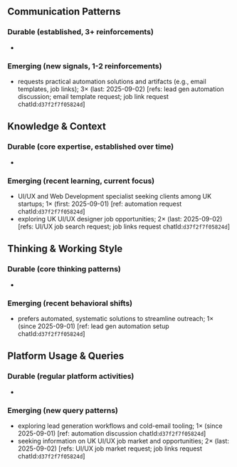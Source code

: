 ## Communication Patterns
### Durable (established, 3+ reinforcements)
-
### Emerging (new signals, 1-2 reinforcements)
- requests practical automation solutions and artifacts (e.g., email templates, job links); 3× (last: 2025-09-02) [refs: lead gen automation discussion; email template request; job link request chatId:`d37f2f7f05824d`]

## Knowledge & Context
### Durable (core expertise, established over time)
-
### Emerging (recent learning, current focus)
- UI/UX and Web Development specialist seeking clients among UK startups; 1× (first: 2025-09-01) [ref: automation request chatId:`d37f2f7f05824d`]
- exploring UK UI/UX designer job opportunities; 2× (last: 2025-09-02) [refs: UI/UX job search request; job links request chatId:`d37f2f7f05824d`]

## Thinking & Working Style
### Durable (core thinking patterns)
-
### Emerging (recent behavioral shifts)
- prefers automated, systematic solutions to streamline outreach; 1× (since 2025-09-01) [ref: lead gen automation setup chatId:`d37f2f7f05824d`]

## Platform Usage & Queries
### Durable (regular platform activities)
-
### Emerging (new query patterns)
- exploring lead generation workflows and cold-email tooling; 1× (since 2025-09-01) [ref: automation discussion chatId:`d37f2f7f05824d`]
- seeking information on UK UI/UX job market and opportunities; 2× (last: 2025-09-02) [refs: UI/UX job market request; job links request chatId:`d37f2f7f05824d`]